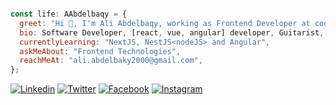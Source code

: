 
```javascript

const life: AAbdelbaqy = {
  greet: "Hi 👋, I'm Ali Abdelbaqy, working as Frontend Developer at codebase & Freelancer at Upwork",
  bio: Software Developer, [react, vue, angular] developer, Guitarist, and autodidact. from Egypt",
  currentlyLearning: "NextJS, NestJS<nodeJS> and Angular",
  askMeAbout: "Frontend Technologies",
  reachMeAt: "ali.abdelbaky2000@gmail.com",
};
``` 

[![Linkedin](https://img.shields.io/badge/LinkedIn-0077B5?style=flat&logo=linkedin&logoColor=white)](https://www.linkedin.com/in/ali-abdelbaky/) 
[![Twitter](https://img.shields.io/badge/Twitter-1DA1F2?style=flat&logo=twitter&logoColor=white)](https://twitter.com/abdelbaky_11)
[![Facebook](https://img.shields.io/badge/Facebook-0077B5?style=flat&logo=facebook&logoColor=white)](https://www.facebook.com/ali.abdelbaky23/)
[![Instagram](https://img.shields.io/badge/Instagram-e91e63?style=flat&logo=instagram&logoColor=white)](https://www.instagram.com/ali_abdelbaky/)







<!-- ### Hi, I'm Ali Abdelbaky 👋

---

## I'm Frontend Developer

- 👯 I’m looking to collaborate with other Web Developers
- 🥅 2022 Goals: Contribute more to Open Source projects
- 🔭 I’m currently working on ... Freelance
- ⚡ I love to play guitar

### Connect with me:
[<img align="left" alt="aliAbdelbaky | Twitter" width="22px" src="https://cdn.jsdelivr.net/npm/simple-icons@v3/icons/facebook.svg" />][facebook]
[<img align="left" alt="aliAbdelbaky | Twitter" width="22px" src="https://cdn.jsdelivr.net/npm/simple-icons@v3/icons/twitter.svg" />][twitter]
[<img align="left" alt="aliAbdelbaky | LinkedIn" width="22px" src="https://cdn.jsdelivr.net/npm/simple-icons@v3/icons/linkedin.svg" />][linkedin]
[<img align="left" alt="aliAbdelbaky | Instagram" width="22px" src="https://cdn.jsdelivr.net/npm/simple-icons@v3/icons/instagram.svg" />][instagram]

<br />

### Languages and Tools:

<img align="left" alt="Visual Studio Code" width="26px" src="https://raw.githubusercontent.com/github/explore/80688e429a7d4ef2fca1e82350fe8e3517d3494d/topics/visual-studio-code/visual-studio-code.png" />
<img align="left" alt="HTML5" width="26px" src="https://raw.githubusercontent.com/github/explore/80688e429a7d4ef2fca1e82350fe8e3517d3494d/topics/html/html.png" />
<img align="left" alt="CSS3" width="26px" src="https://raw.githubusercontent.com/github/explore/80688e429a7d4ef2fca1e82350fe8e3517d3494d/topics/css/css.png" />
<img align="left" alt="Sass" width="26px" src="https://raw.githubusercontent.com/github/explore/80688e429a7d4ef2fca1e82350fe8e3517d3494d/topics/sass/sass.png" />
<img align="left" alt="Pug" width="26px" src="https://cdn.icon-icons.com/icons2/2699/PNG/512/pugjs_logo_icon_170825.png" />
<img align="left" alt="gulp" width="26px" height="26px" src="https://upload.wikimedia.org/wikipedia/commons/7/72/Gulp.js_Logo.svg" />
<img align="left" alt="Bootstrap" width="26px" src="https://upload.wikimedia.org/wikipedia/commons/b/b2/Bootstrap_logo.svg" />
<img align="left" alt="JavaScript" width="26px" src="https://raw.githubusercontent.com/github/explore/80688e429a7d4ef2fca1e82350fe8e3517d3494d/topics/javascript/javascript.png" />
<img align="left" alt="Vue" width="26px" src="https://upload.wikimedia.org/wikipedia/commons/9/95/Vue.js_Logo_2.svg" />
<img align="left" alt="Node.js" width="26px" src="https://raw.githubusercontent.com/github/explore/80688e429a7d4ef2fca1e82350fe8e3517d3494d/topics/nodejs/nodejs.png" />
<img align="left" alt="Git" width="26px" src="https://raw.githubusercontent.com/github/explore/80688e429a7d4ef2fca1e82350fe8e3517d3494d/topics/git/git.png" />
<img align="left" alt="GitHub" width="26px" src="https://raw.githubusercontent.com/github/explore/78df643247d429f6cc873026c0622819ad797942/topics/github/github.png" />
<img align="left" alt="Terminal" width="26px" src="https://raw.githubusercontent.com/github/explore/80688e429a7d4ef2fca1e82350fe8e3517d3494d/topics/terminal/terminal.png" />

<br />

---

<details>
  <summary>:zap: Recent GitHub Activity</summary>
  
<!--START_SECTION:activity-->
<!-- 1. Create Dashboard [#1](https://github.com/AliAbdelbaky/bab-dashboard) in [AliAbdelbaky/bab-dashboard](https://github.com/AliAbdelbaky/bab-dashboard)
2. Dark mode theme [#2](https://github.com/AliAbdelbaky/Dark-mode-theme) in [AliAbdelbaky/Dark-mode-theme](https://github.com/AliAbdelbaky/Dark-mode-theme)
3. Todo list with vue  [#3](https://github.com/AliAbdelbaky/Todos-app) in [AliAbdelbaky/Todos-app](https://github.com/AliAbdelbaky/Todos-app)
4. Sofra Restaurant [#4](https://github.com/AliAbdelbaky/Sofra-Restaurant) in [AliAbdelbaky/Sofra-Restaurant](https://github.com/AliAbdelbaky/Sofra-Restaurant) -->
<!--END_SECTION:activity-->

<!-- </details> -->

<!-- [facebook]: https://www.facebook.com/ali.abdelbaky23/
[twitter]: http://twitter.com/abdelbaky_11
[instagram]: https://www.instagram.com/ali_abdelbaky/
[linkedin]: https://www.linkedin.com/in/ali-abdelbaky/
 -->

